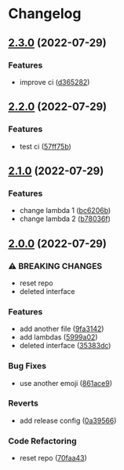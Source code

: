 # Changelog

## [2.3.0](https://github.com/fabrue/gha-test/compare/v2.2.0...v2.3.0) (2022-07-29)


### Features

* improve ci ([d365282](https://github.com/fabrue/gha-test/commit/d3652822db47f4e21518fe401e060d2acd5a2770))

## [2.2.0](https://github.com/fabrue/gha-test/compare/v2.1.0...v2.2.0) (2022-07-29)


### Features

* test ci ([57ff75b](https://github.com/fabrue/gha-test/commit/57ff75be68b5ca225dcf9c56e0a13fd4e55e602e))

## [2.1.0](https://github.com/fabrue/gha-test/compare/v2.0.0...v2.1.0) (2022-07-29)


### Features

* change lambda 1 ([bc6206b](https://github.com/fabrue/gha-test/commit/bc6206bec65da37b53acd2865aaba3826929de6d))
* change lambda 2 ([b78036f](https://github.com/fabrue/gha-test/commit/b78036fc4652058bdc33499452d5ec8e4ffcac8c))

## [2.0.0](https://github.com/fabrue/gha-test/compare/v1.0.0...v2.0.0) (2022-07-29)


### ⚠ BREAKING CHANGES

* reset repo
* deleted interface

### Features

* add another file ([9fa3142](https://github.com/fabrue/gha-test/commit/9fa31425c41d0c89f6b3de76352e14a919307b75))
* add lambdas ([5999a02](https://github.com/fabrue/gha-test/commit/5999a025110e5f55cbe6bfab39c76e03379949bc))
* deleted interface ([35383dc](https://github.com/fabrue/gha-test/commit/35383dcf464f5ea1830cfee7fead0e3d4e4be410))


### Bug Fixes

* use another emoji ([861ace9](https://github.com/fabrue/gha-test/commit/861ace9116574521d44e1b14550bb847d31ad80f))


### Reverts

* add release config ([0a39566](https://github.com/fabrue/gha-test/commit/0a395660586e6fe60e48fe1a9fea600541692359))


### Code Refactoring

* reset repo ([70faa43](https://github.com/fabrue/gha-test/commit/70faa43a4dba4087058d5b5532215d9d07a846d0))
